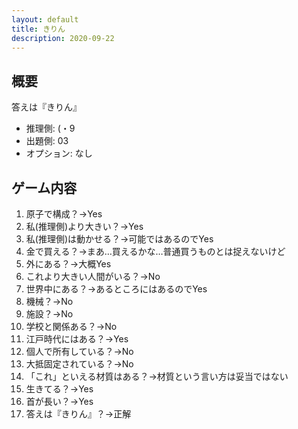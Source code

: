 ```yaml
---
layout: default
title: きりん
description: 2020-09-22
---
```


## 概要

答えは『きりん』

- 推理側: (・9
- 出題側: 03
- オプション: なし

## ゲーム内容

1. 原子で構成？→Yes
2. 私(推理側)より大きい？→Yes
3. 私(推理側)は動かせる？→可能ではあるのでYes
4. 金で買える？→まあ…買えるかな…普通買うものとは捉えないけど
5. 外にある？→大概Yes
6. これより大きい人間がいる？→No
7. 世界中にある？→あるところにはあるのでYes
8. 機械？→No
9. 施設？→No
10. 学校と関係ある？→No
11. 江戸時代にはある？→Yes
12. 個人で所有している？→No
13. 大抵固定されている？→No
14. 「これ」といえる材質はある？→材質という言い方は妥当ではない
15. 生きてる？→Yes
16. 首が長い？→Yes
17. 答えは『きりん』？→正解
